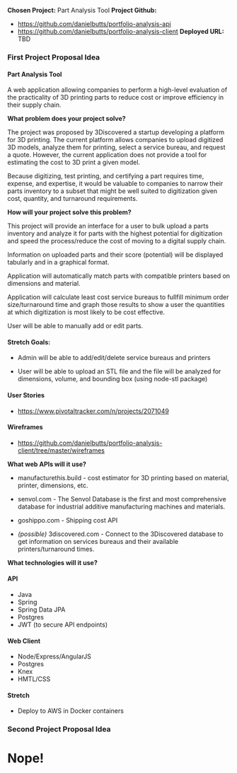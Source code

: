 **Chosen Project:** Part Analysis Tool
**Project Github:** 
- https://github.com/danielbutts/portfolio-analysis-api
- https://github.com/danielbutts/portfolio-analysis-client
**Deployed URL:** TBD

### First Project Proposal Idea

#### Part Analysis Tool

A web application allowing companies to perform a high-level evaluation of the practicality of 3D printing parts to reduce cost or improve efficiency in their supply chain.

**What problem does your project solve?**

The project was proposed by 3Discovered a startup developing a platform for 3D printing. The current platform allows companies to upload digitized 3D models, analyze them for printing, select a service bureau, and request a quote. However, the current application does not provide a tool for estimating the cost to 3D print a given model.

Because digitizing, test printing, and certifying a part requires time, expense, and expertise, it would be valuable to companies to narrow their parts inventory to a subset that might be well suited to digitization given cost, quantity, and turnaround requirements.

**How will your project solve this problem?**

This project will provide an interface for a user to bulk upload a parts inventory and analyze it for parts with the highest potential for digitization and speed the process/reduce the cost of moving to a digital supply chain.

Information on uploaded parts and their score (potential) will be displayed tabularly and in a graphical format.

Application will automatically match parts with compatible printers based on dimensions and material.

Application will calculate least cost service bureaus to fullfill minimum order size/turnaround time and graph those results to show a user the quantities at which digitization is most likely to be cost effective.

User will be able to manually add or edit parts.

#### Stretch Goals:
- Admin will be able to add/edit/delete service bureaus and printers

- User will be able to upload an STL file and the file will be analyzed for dimensions, volume, and bounding box (using node-stl package)

#### User Stories

- https://www.pivotaltracker.com/n/projects/2071049

#### Wireframes

- https://github.com/danielbutts/portfolio-analysis-client/tree/master/wireframes

**What web APIs will it use?**

- manufacturethis.build - cost estimator for 3D printing based on material, printer, dimensions, etc.

- senvol.com - The Senvol Database is the first and most comprehensive database for industrial additive manufacturing machines and materials.

- goshippo.com - Shipping cost API

- *(possible)* 3discovered.com - Connect to the 3Discovered database to get information on services bureaus and their available printers/turnaround times.


**What technologies will it use?**

#### API
- Java
- Spring
- Spring Data JPA
- Postgres
- JWT (to secure API endpoints)

#### Web Client
- Node/Express/AngularJS
- Postgres
- Knex
- HMTL/CSS

#### Stretch
- Deploy to AWS in Docker containers

### Second Project Proposal Idea

# Nope!